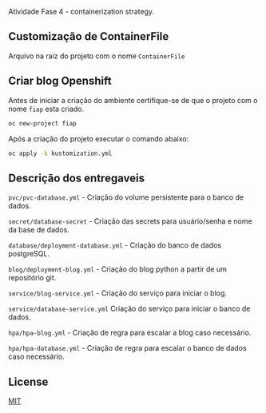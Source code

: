 Atividade Fase 4 - containerization strategy.

## Customização de ContainerFile
Arquivo na raiz do projeto com o nome `ContainerFile`


## Criar blog Openshift

Antes de iniciar a criação do ambiente certifique-se de que o projeto com o nome `fiap` esta criado.

```bash
oc new-project fiap
```

Após a criação do projeto executar o comando abaixo:

```bash
oc apply -k kustomization.yml
```
## Descrição dos entregaveis
`pvc/pvc-database.yml` - Criação do volume persistente para o banco de dados.

`secret/database-secret` - Criação das secrets para usuário/senha e nome da base de dados.

`database/deployment-database.yml` - Criação do banco de dados postgreSQL.

`blog/deployment-blog.yml` - Criação do blog python a partir de um repositório git.

`service/blog-service.yml` - Criação do serviço para iniciar o blog.

`service/database-service.yml` Criação do serviço para iniciar o banco de dados.

`hpa/hpa-blog.yml` - Criação de regra para escalar a blog caso necessário.

`hpa/hpa-database.yml` - Criação de regra para escalar o banco de dados caso necessário.

## License
[MIT](https://choosealicense.com/licenses/mit/)
